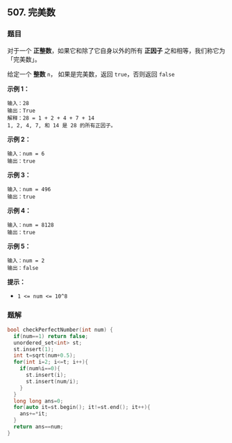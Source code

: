 ## 507. 完美数

### 题目

对于一个 **正整数**，如果它和除了它自身以外的所有 **正因子** 之和相等，我们称它为 「完美数」。

给定一个 **整数** `n`， 如果是完美数，返回 `true`，否则返回 `false`

**示例 1：**

```
输入：28
输出：True
解释：28 = 1 + 2 + 4 + 7 + 14
1, 2, 4, 7, 和 14 是 28 的所有正因子。
```

**示例 2：**

```
输入：num = 6
输出：true
```

**示例 3：**

```
输入：num = 496
输出：true
```

**示例 4：**

```
输入：num = 8128
输出：true
```

**示例 5：**

```
输入：num = 2
输出：false
```

**提示：**

- `1 <= num <= 10^8`

### 题解

```cpp
bool checkPerfectNumber(int num) {
  if(num==1) return false;
  unordered_set<int> st;
  st.insert(1);
  int t=sqrt(num+0.5);
  for(int i=2; i<=t; i++){
    if(num%i==0){
      st.insert(i);
      st.insert(num/i);
    }
  }
  long long ans=0;
  for(auto it=st.begin(); it!=st.end(); it++){
    ans+=*it;
  }
  return ans==num;
}
```
